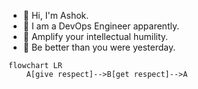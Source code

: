 - 👋 Hi, I'm Ashok.
- 🌱 I am a DevOps Engineer apparently.
- 🧠 Amplify your intellectual humility.
- 🦿 Be better than you were yesterday.

```mermaid
flowchart LR
    A[give respect]-->B[get respect]-->A
```

<!--
<a target=_blank href="https://github.com/ashokm">
  <img align="center" alt="Ashok's Github Stats" src="https://github-readme-stats.vercel.app/api?username=ashokm&show_icons=true&theme=radical&count_private=true&hide_border=true"/>
</a>
<a target=_blank href="https://github.com/ashokm">
  <img align="center" alt="Ashok's Top Languages" src="https://github-readme-stats.vercel.app/api/top-langs/?username=ashokm&theme=radical&layout=compact&hide=EJS&hide_border=true"/>
</a>
-->

<!--
**ashokm/ashokm** is a ✨ _special_ ✨ repository because its `README.md` (this file) appears on your GitHub profile.
-->
